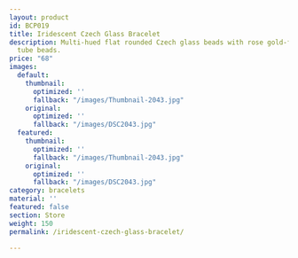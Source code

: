 ```yaml
---
layout: product
id: BCP019
title: Iridescent Czech Glass Bracelet
description: Multi-hued flat rounded Czech glass beads with rose gold-filled curved
  tube beads.
price: "68"
images:
  default:
    thumbnail:
      optimized: ''
      fallback: "/images/Thumbnail-2043.jpg"
    original:
      optimized: ''
      fallback: "/images/DSC2043.jpg"
  featured:
    thumbnail:
      optimized: ''
      fallback: "/images/Thumbnail-2043.jpg"
    original:
      optimized: ''
      fallback: "/images/DSC2043.jpg"
category: bracelets
material: ''
featured: false
section: Store
weight: 150
permalink: /iridescent-czech-glass-bracelet/

---
```

